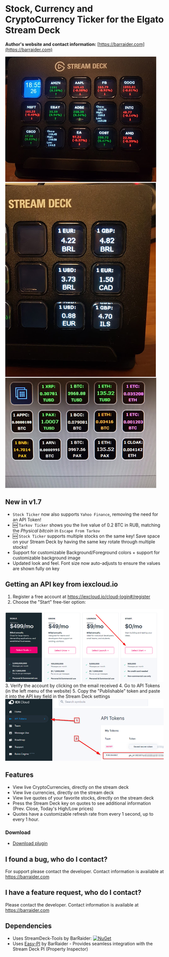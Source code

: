 # Stock, Currency and CryptoCurrency Ticker for the Elgato Stream Deck

**Author's website and contact information:** [https://barraider.com](https://barraider.com)

<img src="/_images/ticker.jpg">
<img src="/_images/currency.jpg">
<img src="/_images/crypto.jpg">

## New in v1.7
- `Stock Ticker` now also supports `Yahoo Finance`, removing the need for an API Token!
- :new: `Tarkov Ticker` shows you the live value of 0.2 BTC in RUB, matching the *Physical bitcoin* in `Escape From Tarkov`
- :new: `Stock Ticker` supports multiple stocks on the same key! Save space on your Stream Deck by having the same key rotate through multiple stocks!
- Support for customizable Background/Foreground colors + support for customizable background image
- Updated look and feel. Font size now auto-adjusts to ensure the values are shown fully on key

## Getting an API key from iexcloud.io
1. Register a free account at https://iexcloud.io/cloud-login#/register  
2. Choose the "Start" free-tier option:  
<img src="/_images/setup1.png">
3. Verify the account by clicking on the email received  
4. Go to API Tokens (in the left menu of the website)  
5. Copy the "Publishable" token and paste it into the API key field in the Stream Deck settings  
<img src="/_images/setup2.png">

## Features
* View live CryptoCurrencies, directly on the stream deck
* View live currencies, directly on the stream deck
* View live quotes of your favorite stocks, directly on the stream deck
* Press the Stream Deck key on quotes to see additional information (Prev. Close, Today's High/Low prices)
* Quotes have a customizable refresh rate from every 1 second, up to every 1 hour.

### Download

* [Download plugin](https://github.com/BarRaider/streamdeck-stockticker/releases/)

## I found a bug, who do I contact?
For support please contact the developer. Contact information is available at https://barraider.com

## I have a feature request, who do I contact?
Please contact the developer. Contact information is available at https://barraider.com

## Dependencies
* Uses StreamDeck-Tools by BarRaider: [![NuGet](https://img.shields.io/nuget/v/streamdeck-tools.svg?style=flat)](https://www.nuget.org/packages/streamdeck-tools)
* Uses [Easy-PI](https://github.com/BarRaider/streamdeck-easypi) by BarRaider - Provides seamless integration with the Stream Deck PI (Property Inspector) 


